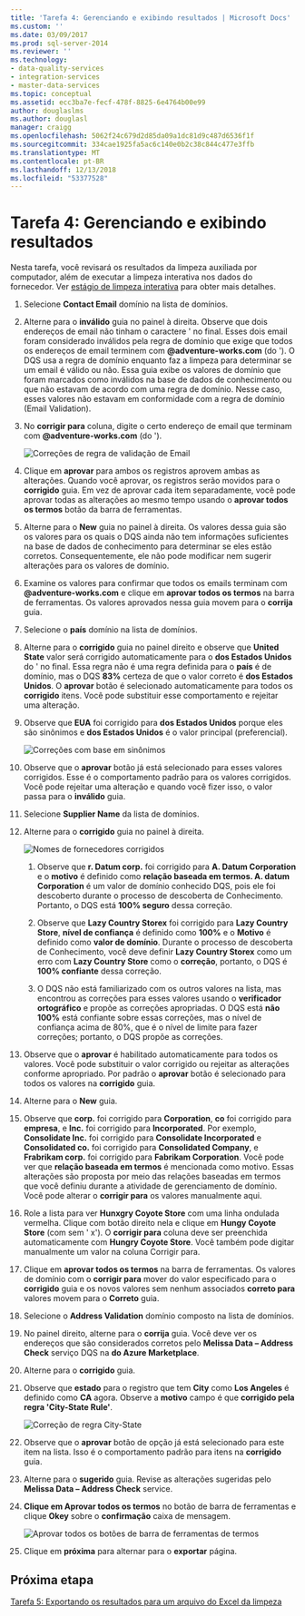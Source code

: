 ```yaml
---
title: 'Tarefa 4: Gerenciando e exibindo resultados | Microsoft Docs'
ms.custom: ''
ms.date: 03/09/2017
ms.prod: sql-server-2014
ms.reviewer: ''
ms.technology:
- data-quality-services
- integration-services
- master-data-services
ms.topic: conceptual
ms.assetid: ecc3ba7e-fecf-478f-8825-6e4764b00e99
author: douglaslms
ms.author: douglasl
manager: craigg
ms.openlocfilehash: 5062f24c679d2d85da09a1dc81d9c487d6536f1f
ms.sourcegitcommit: 334cae1925fa5ac6c140e0b2c38c844c477e3ffb
ms.translationtype: MT
ms.contentlocale: pt-BR
ms.lasthandoff: 12/13/2018
ms.locfileid: "53377528"
---
```

# <a name="task-4-manaing-and-viewing-results"></a>Tarefa 4: Gerenciando e exibindo resultados
  Nesta tarefa, você revisará os resultados da limpeza auxiliada por computador, além de executar a limpeza interativa nos dados do fornecedor. Ver [estágio de limpeza interativa](https://msdn.microsoft.com/library/hh213061.aspx#Interactive) para obter mais detalhes.  
  
1.  Selecione **Contact Email** domínio na lista de domínios.  
  
2.  Alterne para o **inválido** guia no painel à direita. Observe que dois endereços de email não tinham o caractere ' no final. Esses dois email foram considerado inválidos pela regra de domínio que exige que todos os endereços de email terminem com **@adventure-works.com** (do '). O DQS usa a regra de domínio enquanto faz a limpeza para determinar se um email é válido ou não. Essa guia exibe os valores de domínio que foram marcados como inválidos na base de dados de conhecimento ou que não estavam de acordo com uma regra de domínio. Nesse caso, esses valores não estavam em conformidade com a regra de domínio (Email Validation).  
  
3.  No **corrigir para** coluna, digite o certo endereço de email que terminam com **@adventure-works.com** (do ').  
  
     ![Correções de regra de validação de Email](../../2014/tutorials/media/et-managingandviewingresults-01.jpg "correções de regra de validação de Email")  
  
4.  Clique em **aprovar** para ambos os registros aprovem ambas as alterações. Quando você aprovar, os registros serão movidos para o **corrigido** guia. Em vez de aprovar cada item separadamente, você pode aprovar todas as alterações ao mesmo tempo usando o **aprovar todos os termos** botão da barra de ferramentas.  
  
5.  Alterne para o **New** guia no painel à direita. Os valores dessa guia são os valores para os quais o DQS ainda não tem informações suficientes na base de dados de conhecimento para determinar se eles estão corretos. Consequentemente, ele não pode modificar nem sugerir alterações para os valores de domínio.  
  
6.  Examine os valores para confirmar que todos os emails terminam com **@adventure-works.com** e clique em **aprovar todos os termos** na barra de ferramentas. Os valores aprovados nessa guia movem para o **corrija** guia.  
  
7.  Selecione o **país** domínio na lista de domínios.  
  
8.  Alterne para o **corrigido** guia no painel direito e observe que **United State** valor será corrigido automaticamente para o **dos Estados Unidos** do ' no final. Essa regra não é uma regra definida para o **país** é de domínio, mas o DQS **83%** certeza de que o valor correto é **dos Estados Unidos**. O **aprovar** botão é selecionado automaticamente para todos os **corrigido** itens. Você pode substituir esse comportamento e rejeitar uma alteração.  
  
9. Observe que **EUA** foi corrigido para **dos Estados Unidos** porque eles são sinônimos e **dos Estados Unidos** é o valor principal (preferencial).  
  
     ![Correções com base em sinônimos](../../2014/tutorials/media/et-managingandviewingresults-02.jpg "correções com base em sinônimos")  
  
10. Observe que o **aprovar** botão já está selecionado para esses valores corrigidos. Esse é o comportamento padrão para os valores corrigidos. Você pode rejeitar uma alteração e quando você fizer isso, o valor passa para o **inválido** guia.  
  
11. Selecione **Supplier Name** da lista de domínios.  
  
12. Alterne para o **corrigido** guia no painel à direita.  
  
     ![Nomes de fornecedores corrigidos](../../2014/tutorials/media/et-managingandviewingresults-03.jpg "nomes de fornecedores corrigidos")  
  
    1.  Observe que **r. Datum corp.** foi corrigido para **A. Datum Corporation** e o **motivo** é definido como **relação baseada em termos. A. datum Corporation** é um valor de domínio conhecido DQS, pois ele foi descoberto durante o processo de descoberta de Conhecimento. Portanto, o DQS está **100% seguro** dessa correção.  
  
    2.  Observe que **Lazy Country Storex** foi corrigido para **Lazy Country Store**, **nível de confiança** é definido como **100%** e o **Motivo** é definido como **valor de domínio**. Durante o processo de descoberta de Conhecimento, você deve definir **Lazy Country Storex** como um erro com **Lazy Country Store** como o **correção**, portanto, o DQS é **100% confiante** dessa correção.  
  
    3.  O DQS não está familiarizado com os outros valores na lista, mas encontrou as correções para esses valores usando o **verificador ortográfico** e propõe as correções apropriadas. O DQS está **não 100%** está confiante sobre essas correções, mas o nível de confiança acima de 80%, que é o nível de limite para fazer correções; portanto, o DQS propõe as correções.  
  
13. Observe que o **aprovar** é habilitado automaticamente para todos os valores. Você pode substituir o valor corrigido ou rejeitar as alterações conforme apropriado. Por padrão o **aprovar** botão é selecionado para todos os valores na **corrigido** guia.  
  
14. Alterne para o **New** guia.  
  
15. Observe que **corp.** foi corrigido para **Corporation**, **co** foi corrigido para **empresa**, e **Inc.** foi corrigido para **Incorporated**. Por exemplo, **Consolidate Inc.** foi corrigido para **Consolidate Incorporated** e **Consolidated co.** foi corrigido para **Consolidated Company**, e **Frabrikam corp.** foi corrigido para **Fabrikam Corporation**.  Você pode ver que **relação baseada em termos** é mencionada como motivo. Essas alterações são proposta por meio das relações baseadas em termos que você definiu durante a atividade de gerenciamento de domínio. Você pode alterar o **corrigir para** os valores manualmente aqui.  
  
16. Role a lista para ver **Hunxgry Coyote Store** com uma linha ondulada vermelha. Clique com botão direito nela e clique em **Hungy Coyote Store** (com sem ' x'). O **corrigir para** coluna deve ser preenchida automaticamente com **Hungry Coyote Store**. Você também pode digitar manualmente um valor na coluna Corrigir para.  
  
17. Clique em **aprovar todos os termos** na barra de ferramentas. Os valores de domínio com o **corrigir para** mover do valor especificado para o **corrigido** guia e os novos valores sem nenhum associados **correto para** valores movem para o  **Correto** guia.  
  
18. Selecione o **Address Validation** domínio composto na lista de domínios.  
  
19. No painel direito, alterne para o **corrija** guia. Você deve ver os endereços que são considerados corretos pelo **Melissa Data – Address Check** serviço DQS na **do Azure Marketplace**.  
  
20. Alterne para o **corrigido** guia.  
  
21. Observe que **estado** para o registro que tem **City** como **Los Angeles** é definido como **CA** agora. Observe a **motivo** campo é que **corrigido pela regra 'City-State Rule'**.  
  
     ![Correção de regra City-State](../../2014/tutorials/media/et-managingandviewingresults-04.jpg "City-State correção de regra")  
  
22. Observe que o **aprovar** botão de opção já está selecionado para este item na lista. Isso é o comportamento padrão para itens na **corrigido** guia.  
  
23. Alterne para o **sugerido** guia. Revise as alterações sugeridas pelo **Melissa Data – Address Check** service.  
  
24. **Clique em Aprovar todos os termos** no botão de barra de ferramentas e clique **Okey** sobre o **confirmação** caixa de mensagem.  
  
     ![Aprovar todos os botões de barra de ferramentas de termos](../../2014/tutorials/media/et-managingandviewingresults-05.jpg "aprovar todos os botões de barra de ferramentas de termos")  
  
25. Clique em **próxima** para alternar para o **exportar** página.  
  
## <a name="next-step"></a>Próxima etapa  
 [Tarefa 5: Exportando os resultados para um arquivo do Excel da limpeza](../../2014/tutorials/task-5-exporting-cleansing-results-to-an-excel-file.md)  
  
  
